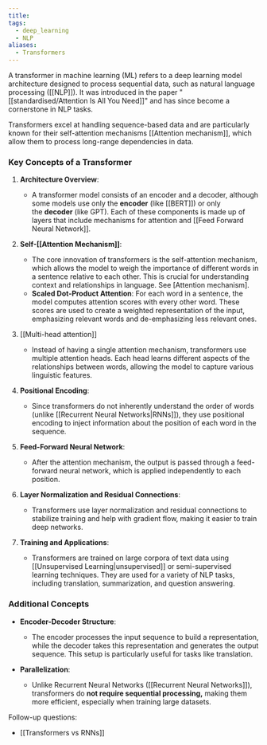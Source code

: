 ```yaml
---
title: 
tags:
  - deep_learning
  - NLP
aliases:
  - Transformers
---
```

A transformer in machine learning (ML) refers to a deep learning model architecture designed to process sequential data, such as natural language processing ([[NLP]]). It was introduced in the paper "[[standardised/Attention Is All You Need]]" and has since become a cornerstone in NLP tasks.

 Transformers excel at handling sequence-based data and are particularly known for their self-attention mechanisms [[Attention mechanism]], which allow them to process long-range dependencies in data.

### Key Concepts of a Transformer

1. **Architecture Overview**:
    
    - A transformer model consists of an encoder and a decoder, although some models use only the **encoder** (like [[BERT]]) or only the **decoder** (like GPT). Each of these components is made up of layers that include mechanisms for attention and [[Feed Forward Neural Network]].

1. **Self-[[Attention Mechanism]]**:
    
    - The core innovation of transformers is the self-attention mechanism, which allows the model to weigh the importance of different words in a sentence relative to each other. This is crucial for understanding context and relationships in language. See [Attention mechanism].
    - **Scaled Dot-Product Attention**: For each word in a sentence, the model computes attention scores with every other word. These scores are used to create a weighted representation of the input, emphasizing relevant words and de-emphasizing less relevant ones.

1. [[Multi-head attention]]
    
    - Instead of having a single attention mechanism, transformers use multiple attention heads. Each head learns different aspects of the relationships between words, allowing the model to capture various linguistic features.

1. **Positional Encoding**:
    
    - Since transformers do not inherently understand the order of words (unlike [[Recurrent Neural Networks|RNNs]]), they use positional encoding to inject information about the position of each word in the sequence.
5. **Feed-Forward Neural Network**:
    
    - After the attention mechanism, the output is passed through a feed-forward neural network, which is applied independently to each position.
6. **Layer Normalization and Residual Connections**:
    
    - Transformers use layer normalization and residual connections to stabilize training and help with gradient flow, making it easier to train deep networks.
7. **Training and Applications**:
    
    - Transformers are trained on large corpora of text data using [[Unsupervised Learning|unsupervised]] or semi-supervised learning techniques. They are used for a variety of NLP tasks, including translation, summarization, and question answering.

### Additional Concepts

- **Encoder-Decoder Structure**:
    
    - The encoder processes the input sequence to build a representation, while the decoder takes this representation and generates the output sequence. This setup is particularly useful for tasks like translation.

- **Parallelization**:
    
    - Unlike Recurrent Neural Networks ([[Recurrent Neural Networks]]), transformers do **not require sequential processing,** making them more efficient, especially when training large datasets.

Follow-up questions:
- [[Transformers vs RNNs]]
